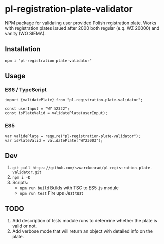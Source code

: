 # pl-registration-plate-validator

NPM package for validating user provided Polish registration plate. Works with registration plates issued after 2000 both regular (e.q. WZ 20000) and vanity (WO SIEMA).

## Installation

`npm i "pl-registration-plate-validator"`

## Usage
### ES6 / TypeScript

```
import {validatePlate} from "pl-registration-plate-validator";

const userInput = "WY 52322"; 
const isPlateValid = validatePlate(userInput);
```

### ES5

```
var validePlate = require("pl-registration-plate-validator");
var isPlateValid = validatePlate("WY23003");
```

## Dev
1. `git pull https://github.com/szwarckonrad/pl-registration-plate-validator.git`
2. `npm i -D`
3. Scripts:
    * `npm run build` Builds with TSC to ES5 .js module
    * `npm run test` Fire ups Jest test 
    
## TODO
1. Add description of tests module runs to determine whether the plate is valid or not.
2. Add verbose mode that will return an object with detailed info on the plate.